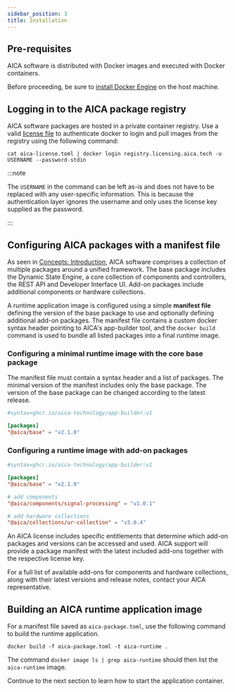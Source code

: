 ```yaml
---
sidebar_position: 3
title: Installation
---
```


## Pre-requisites

AICA software is distributed with Docker images and executed with Docker containers.

Before proceeding, be sure to [install Docker Engine](https://docs.docker.com/engine/install/) on the host machine.

## Logging in to the AICA package registry

AICA software packages are hosted in a private container registry. Use a valid [license file](./02-licensing.md) to
authenticate docker to login and pull images from the registry using the following command:

```shell
cat aica-license.toml | docker login registry.licensing.aica.tech -u USERNAME --password-stdin
```

:::note

The `USERNAME` in the command can be left as-is and does not have to be replaced with any user-specific information.
This is because the authentication layer ignores the username and only uses the license key supplied as the password.

:::

## Configuring AICA packages with a manifest file

As seen in [Concepts: Introduction](../concepts/01-intro.md), AICA software comprises a collection of multiple packages
around a unified framework. The base package includes the Dynamic State Engine, a core collection of components and
controllers, the REST API and Developer Interface UI. Add-on packages include additional components or hardware
collections.

A runtime application image is configured using a simple **manifest file** defining the version of the base package
to use and optionally defining additional add-on packages. The manifest file contains a custom docker syntax header
pointing to AICA's app-builder tool, and the `docker build` command is used to bundle all listed packages into a final
runtime image.

### Configuring a minimal runtime image with the core base package

The manifest file must contain a syntax header and a list of packages. The minimal version of the manifest includes
only the base package. The version of the base package can be changed according to the latest release.

```toml title="aica-package.toml"
#syntax=ghcr.io/aica-technology/app-builder:v1

[packages]
"@aica/base" = "v2.1.0"
```

### Configuring a runtime image with add-on packages

```toml title="aica-package.toml"
#syntax=ghcr.io/aica-technology/app-builder:v1

[packages]
"@aica/base" = "v2.1.0"

# add components
"@aica/components/signal-processing" = "v1.0.1"

# add hardware collections 
"@aica/collections/ur-collection" = "v3.0.4"
```

An AICA license includes specific entitlements that determine which add-on packages and versions can be accessed and
used.
AICA support will provide a package manifest with the latest included add-ons together with the respective license key.

For a full list of available add-ons for components and hardware collections, along with their latest versions and
release notes, contact your AICA representative.

## Building an AICA runtime application image

For a manifest file saved as `aica-package.toml`, use the following command to build the runtime application.

```shell
docker build -f aica-package.toml -t aica-runtime .
```

The command `docker image ls | grep aica-runtime` should then list the `aica-runtime` image.

Continue to the next section to learn how to start the application container.
